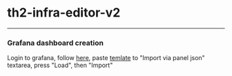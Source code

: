 # th2-infra-editor-v2

- - -

### Grafana dashboard creation

Login to grafana, follow [here](http://th2-qa:30000/grafana/dashboard/import), paste [temlate](https://github.com/th2-net/th2-infra-editor-v2/grafana/dashboardTemplate.json) to "Import via panel json" textarea, press "Load", then "Import"
